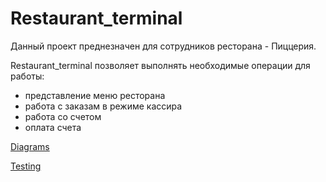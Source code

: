 # Restaurant_terminal

Данный проект преднезначен для сотрудников ресторана - Пиццерия.

Restaurant_terminal позволяет выполнять необходимые операции для работы:
* представление меню ресторана
* работа с заказам  в режиме кассира
* работа со счетом
* оплата счета 

[Diagrams](https://github.com/Evgeniy999/Restaurant_terminal/tree/master/Documentation/Diagrams)

[Testing](https://github.com/Evgeniy999/Restaurant_terminal/tree/master/Testing)
